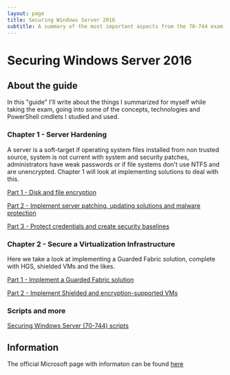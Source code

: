 ```yaml
---
layout: page
title: Securing Windows Server 2016
subtitle: A summary of the most important aspects from the 70-744 exam
---
```


# Securing Windows Server 2016

## About the guide

In this "guide" I'll write about the things I summarized for myself while taking the exam, going into some of the concepts, technologies and PowerShell cmdlets I studied and used.

### Chapter 1 - Server Hardening

A server is a soft-target if operating system files installed from non trusted source, system is not current with system and security patches, administrators have weak passwords or if file systems don't use NTFS and are unencrypted. Chapter 1 will look at implementing solutions to deal with this.

[Part 1 - Disk and file encryption](https://www.infernux.no/2018-10-22-securingwindowsserver11/)

[Part 2 - Implement server patching, updating solutions and malware protection](https://www.infernux.no/2018-10-28-securingwindowsserver12/)

[Part 3 - Protect credentials and create security baselines](https://www.infernux.no/2018-11-01-securingwindowsserver13/)

### Chapter 2 - Secure a Virtualization Infrastructure

Here we take a look at implementing a Guarded Fabric solution, complete with HGS, shielded VMs and the likes.

[Part 1 - Implement a Guarded Fabric solution](https://www.infernux.no/SecuringWindowsServer/)

[Part 2 - Implement Shielded and encryption-supported VMs](https://www.infernux.no/SecuringWindowsServer/)

### Scripts and more

[Securing Windows Server (70-744) scripts](https://www.infernux.no/2018-09-18-powershell/)

## Information

The official Microsoft page with informaton can be found [here](https://www.microsoft.com/en-us/learning/exam-70-744.aspx)